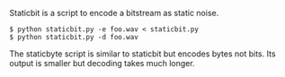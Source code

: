 Staticbit is a script to encode a bitstream as static noise.

    $ python staticbit.py -e foo.wav < staticbit.py
    $ python staticbit.py -d foo.wav

The staticbyte script is similar to staticbit but encodes bytes not bits.
Its output is smaller but decoding takes much longer.

